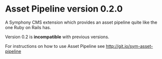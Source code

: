 # Asset Pipeline version 0.2.0

A Symphony CMS extension which provides an asset pipeline quite like the one Ruby on Rails has.

Version 0.2 is **incompatible** with previous versions.

For instructions on how to use Asset Pipeline see <http://git.io/sym-asset-pipeline>
